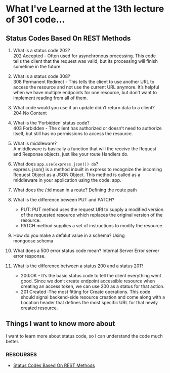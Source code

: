 # What I've Learned at the 13th lecture of 301 code...

## Status Codes Based On REST Methods

1. What is a status code 202?                
   202 Accepted - Often used for asynchronous processing. This code tells the client that the request was valid, but its processing will finish sometime in the future.

2. What is a status code 308?             
   308 Permanent Redirect - This tells the client to use another URL to access the resource and not use the current URL anymore. It’s helpful when we have multiple endpoints for one resource, but don’t want to implement reading from all of them. 

3. What code would you use if an update didn’t return data to a client?           
   204 No Content  
 
4. What is the ‘Forbidden’ status code?                 
   403 Forbidden - The client has authorized or doesn’t need to authorize itself, but still has no permissions to access the resource.  

5. What is middleware?           
   A middleware is basically a function that will the receive the Request and Response objects, just like your route Handlers do. 

6. What does `app.use(express.json()) do`?              
   express. json() is a method inbuilt in express to recognize the incoming Request Object as a JSON Object. This method is called as a middleware in your application using the code: app.

7. What does the /:id mean in a route?
   Defining the route path

8. What is the difference beween PUT and PATCH?

   - PUT: PUT method uses the request URI to supply a modified version of the requested resource which replaces the original version of the resource.
   - PATCH method supplies a set of instructions to modify the resource.

9. How do you make a defalut value in a schema?
   Using mongoose.schema

10. What does a 500 error status code mean?
    Internal Server Error server error response.

11. What is the difference between a status 200 and a status 201?
    - 200:OK - It’s the basic status code to tell the client everything went good. Since we don’t create endpoint  accessible resource when creating an access token, we can use 200 as a status for that action.
    - 201 Created :The most fitting for Create operations. This code should signal backend-side resource creation and come along with a Location header that defines the most specific URL for that newly created resource.
   

## Things I want to know more about
   I want to learn more about status code, so I can understand the code much better.


### RESOURSES

  - [Status Codes Based On REST Methods](https://www.moesif.com/blog/technical/api-design/Which-HTTP-Status-Code-To-Use-For-Every-CRUD-App/)